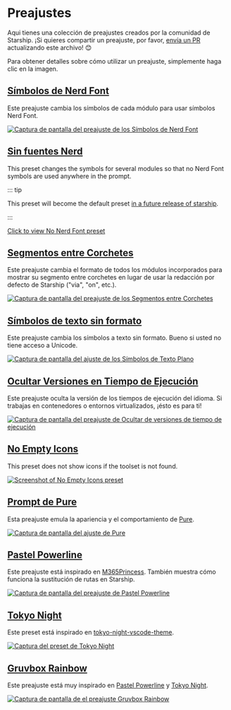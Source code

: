 # Preajustes

Aqui tienes una colección de preajustes creados por la comunidad de Starship. ¡Si quieres compartir un preajuste, por favor, [envía un PR](https://github.com/starship/starship/edit/master/docs/presets/README.md) actualizando este archivo! 😊

Para obtener detalles sobre cómo utilizar un preajuste, simplemente haga clic en la imagen.

## [Símbolos de Nerd Font](./nerd-font.md)

Este preajuste cambia los símbolos de cada módulo para usar símbolos Nerd Font.

[![Captura de pantalla del preajuste de los Símbolos de Nerd Font](/presets/img/nerd-font-symbols.png "Haga clic para ver el preajuste de Símbolos de Nerd Font")](./nerd-font)

## [Sin fuentes Nerd](./no-nerd-font.md)

This preset changes the symbols for several modules so that no Nerd Font symbols are used anywhere in the prompt.

::: tip

This preset will become the default preset [in a future release of starship](https://github.com/starship/starship/pull/3544).

:::

[Click to view No Nerd Font preset](./no-nerd-font)

## [Segmentos entre Corchetes](./bracketed-segments.md)

Este preajuste cambia el formato de todos los módulos incorporados para mostrar su segmento entre corchetes en lugar de usar la redacción por defecto de Starship ("via", "on", etc.).

[![Captura de pantalla del preajuste de los Segmentos entre Corchetes](/presets/img/bracketed-segments.png "Haga clic para ver el preajuste de Segmentos entre Corchetes")](./bracketed-segments)

## [Símbolos de texto sin formato](./plain-text.md)

Este preajuste cambia los símbolos a texto sin formato. Bueno si usted no tiene acceso a Unicode.

[![Captura de pantalla del ajuste de los Símbolos de Texto Plano](/presets/img/plain-text-symbols.png "Haga clic para ver el preajuste de Símbolos de Texto Sin Formato")](./plain-text)

## [Ocultar Versiones en Tiempo de Ejecución](./no-runtimes.md)

Este preajuste oculta la versión de los tiempos de ejecución del idioma. Si trabajas en contenedores o entornos virtualizados, ¡ésto es para ti!

[![Captura de pantalla del preajuste de Ocultar de versiones de tiempo de ejecución](/presets/img/no-runtime-versions.png "Haga clic para ver el preajuste de Ocultar Versiones en Tiempo de Ejecución")](./no-runtimes)

## [No Empty Icons](./no-empty-icons.md)

This preset does not show icons if the toolset is not found.

[![Screenshot of No Empty Icons preset](/presets/img/no-empty-icons.png "Haga clic para ver el preajuste de Ocultar Versiones en Tiempo de Ejecución")](./no-empty-icons.md)

## [Prompt de Pure](./pure-preset.md)

Esta preajuste emula la apariencia y el comportamiento de [Pure](https://github.com/sindresorhus/pure).

[![Captura de pantalla del ajuste de Pure](/presets/img/pure-preset.png "Haga clic para ver el preajuste del Prompt de Pure")](./pure-preset)

## [Pastel Powerline](./pastel-powerline.md)

Este preajuste está inspirado en [M365Princess](https://github.com/JanDeDobbeleer/oh-my-posh/blob/main/themes/M365Princess.omp.json). También muestra cómo funciona la sustitución de rutas en Starship.

[![Captura de pantalla del preajuste de Pastel Powerline](/presets/img/pastel-powerline.png "Haga clic para ver el preajuste del Prompt de Pure")](./pastel-powerline)

## [Tokyo Night](./tokyo-night.md)

Este preset está inspirado en [tokyo-night-vscode-theme](https://github.com/enkia/tokyo-night-vscode-theme).

[![Captura del preset de Tokyo Night](/presets/img/tokyo-night.png "Click to view Tokyo Night preset")](./tokyo-night)

## [Gruvbox Rainbow](./gruvbox-rainbow.md)

Este preajuste está muy inspirado en [Pastel Powerline](./pastel-powerline.md) y [Tokyo Night](./tokyo-night.md).

[![Captura de pantalla de el preajuste Gruvbox Rainbow](/presets/img/gruvbox-rainbow.png "Clic para ver el preajuste Gruvbox Rainbow")](./gruvbox-rainbow)

